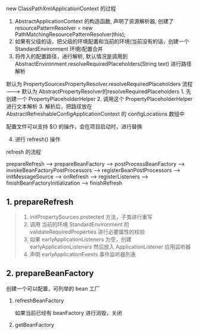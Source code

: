 # 


new ClassPathXmlApplicationContext 的过程

1. AbstractApplicationContext 的构造函数, 声明了资源解析器, 创建了 resourcePatternResolver = new PathMatchingResourcePatternResolver(this); 
2. 如果有父级的话，把父级的环境配置和当前的环境(当前没有的话，创建一个 StandardEnvironment 环境)配置合并
3. 将传入的配置路径，进行解析, 默认情况是调用到 AbstractEnvironment.resolveRequiredPlaceholders(String text) 进行路径解析

默认为 PropertySourcesPropertyResolver.resolveRequiredPlaceholders 流程  ---> 默认为 AbstractPropertyResolver的resolveRequiredPlaceholders
	1. 先创建一个 PropertyPlaceholderHelper
	2. 调用这个 PropertyPlaceholderHelper 进行文本解析
	3. 解析后，把路径放在 AbstractRefreshableConfigApplicationContext 的 configLocations 数组中

配置文件可以支持 ${} 的操作，会在项目启动时，进行替换

4. 进行 refresh() 操作
	
refresh 的流程

prepareRefresh  --> prepareBeanFactory -->  postProcessBeanFactory -->  invokeBeanFactoryPostProcessors -->  registerBeanPostProcessors -->
initMessageSource -->  onRefresh -->  registerListeners -->  finishBeanFactoryInitialization -->  finishRefresh


## 1. prepareRefresh 

>1. initPropertySources  protected 方法，子类进行重写
>2. 调用 当前的环境  StandardEnvironment 的 validateRequiredProperties 进行必要属性的校验
>3. 如果 earlyApplicationListeners 为空，创建 earlyApplicationListeners 然后放入 ApplicationListener 应用监听器
>4. 声明 earlyApplicationEvents 事件监听器列表

## 2. prepareBeanFactory

创建一个可以配置，可列举的 bean 工厂


1. refreshBeanFactory
	
	如果当前已经有 beanFactory 进行消毁，关闭
	



2. getBeanFactory
